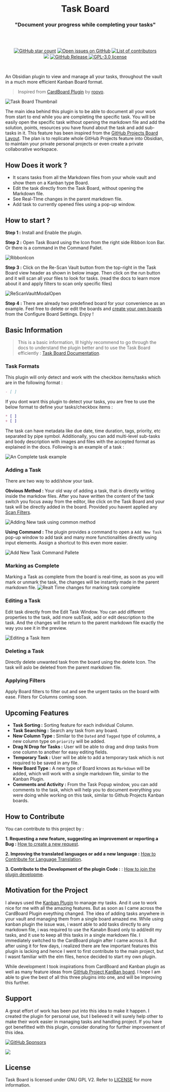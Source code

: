 <p align="center">
	<h1 align="center">Task Board</h1>
	<h3 align="center"><b>"Document your progress while completing your tasks"</b></h5>
</p>
<br/>
<br/>
<p align="center">
    <a href="https://github.com/tu2-atmanand/Task-Board/stargazers"><img src="https://img.shields.io/github/stars/tu2-atmanand/Task-Board?colorA=363a4f&colorB=e0ac00&style=for-the-badge" alt="GitHub star count"></a>
    <a href="https://github.com/tu2-atmanand/Task-Board/issues"><img src="https://img.shields.io/github/issues/tu2-atmanand/Task-Board?colorA=363a4f&colorB=e93147&style=for-the-badge" alt="Open issues on GitHub"></a>
    <a href="https://github.com/tu2-atmanand/Task-Board/contributors"><img src="https://img.shields.io/github/contributors/tu2-atmanand/Task-Board?colorA=363a4f&colorB=08b94e&style=for-the-badge" alt="List of contributors"></a>
    <br/>
	<a href="https://obsidian.md/plugins?id=task-board"><img src="https://img.shields.io/endpoint?url=https://scambier.xyz/obsidian-endpoints/task-board.json&style=for-the-badge&colorA=363a4f&colorB=d53984"/></a>
<!-- 	<a href=""><img src="https://img.shields.io/badge/dynamic/json?logo=obsidian&color=%23483699&label=downloads&query=%24%5B%22Task-Board%22%5D.downloads&url=https%3A%2F%2Fraw.githubusercontent.com%2Fobsidianmd%2Fobsidian-releases%2Fmaster%2Fcommunity-plugin-stats.json"></a> -->
	<a href="[https://img.shields.io/github/v/release/tu2-atmanand/Task-Board?style=flat-square](https://img.shields.io/github/v/release/tu2-atmanand/Task-Board)"><img alt="GitHub Release" src="https://img.shields.io/github/v/release/tu2-atmanand/Task-Board?style=for-the-badge" alt="">
    <a href="./LICENSE"><img src="https://img.shields.io/static/v1.svg?style=for-the-badge&label=License&message=GPL-3.0&colorA=363a4f&colorB=b7bdf8" alt="GPL-3.0 license"/></a>
</a>
</p>
<br/>

An Obsidian plugin to view and manage all your tasks, throughout the vault in a much more efficient Kanban Board format.

> Inspired from [CardBoard Plugin](https://github.com/roovo/obsidian-card-board) by [roovo](https://github.com/roovo).

![Task Board Thumbnail](./assets/TaskBoardThumbnail.png)

The main idea behind this plugin is to be able to document all your work from start to end while you are completing the specific task. You will be easily open the specific task without opening the markdown file and add the solution, points, resources you have found about the task and add sub-tasks in it. This feature has been inspired from the [GitHub Projects Board Layout](https://docs.github.com/en/issues/planning-and-tracking-with-projects/customizing-views-in-your-project/changing-the-layout-of-a-view#about-the-board-layout). The plan is to replicate whole GitHub Projects feature into Obsidian, to maintain your private personal projects or even create a private collaborative workspace.

## **How Does it work ?**

- It scans tasks from all the Markdown files from your whole vault and show them on a Kanban type Board.
- Edit the task directly from the Task Board, without opening the Markdown file.
- See Real-TIme changes in the parent markdown file.
- Add task to currently opened files using a pop-up window.

## **How to start ?**

**Step 1 :** Install and Enable the plugin.

**Step 2 :** Open Task Board using the Icon from the right side Ribbon Icon Bar. Or there is a command in the Command Pallet.

![RibbonIcon](./assets/RibbonIcon.png)

**Step 3 :** Click on the Re-Scan Vault button from the top-right in the Task Board view header as shown in below image. Then click on the run button and it will scan all your files to look for tasks. (read the docs to learn more about it and apply filters to scan only specific files)

![ReScanVaultModalOpen](./assets/ReScanVaultModalOpen.png)

**Step 4 :** There are already two predefined board for your convenience as an example. Feel free to delete or edit the boards and [create your own boards](https://tu2-atmanand.github.io/task-board-docs/How_To/HowToCreateNewBoard.html) from the Configure Board Settings. Enjoy !


## Basic Information

> This is a basic information, Ill highly recommend to go through the docs to understand the plugin better and to use the Task Board efficiently : [Task Board Documentation](https://tu2-atmanand.github.io/task-board-docs/).

### Task Formats

This plugin will only detect and work with the checkbox items/tasks which are in the following format :

```md
- [ ]
```

If you dont want this plugin to detect your tasks, you are free to use the below format to define your tasks/checkbox items :

```md
* [ ] 
+ [ ] 
```

The task can have metadata like due date, time duration, tags, priority, etc separated by pipe symbol. Additionally, you can add multi-level sub-tasks and body description with images and files with the accepted format as explained in the docs. Following is an example of a task :

![An Complete task example](./assets/TaskExample.png)

### Adding a Task

There are two way to add/show your task.

**Obvious Method :** Your old way of adding a task, that is directly writing inside the markdow files. After you have written the content of the task switch you focus away from the editor, like click on the Task Board and your task will be directly added in the board. Provided you havent applied any [Scan Filters](https://tu2-atmanand.github.io/task-board-docs/Features/Filters_for_Scanning.html).

![Adding New task using common method](./assets/AddingNewTaskFromFile.gif)


**Using Command :** The plugin provides a command to open a `Add New Task` pop-up window to add task and many more functionalities directly using input elements. Assign a shortcut to this even more easier.

![Add New Task Command Pallete](./assets/AddNewTaskCommandPallete.png)

### Marking as Complete

Marking a Task as complete from the board is real-time, as soon as you will mark or unmark the task, the changes will be instantly made in the parent markdown file.
![Realt Time changes for marking task complete](assets/MarkTaskComplete.gif)

### Editing a Task

Edit task directly from the Edit Task Window. You can add different properties to the task, add more subTask, add or edit description to the task. And the changes will be return to the parent markdown file exactly the way you see it in the preview.

![Editing a Task Item](./assets/EditTaskWindow.gif)

### Deleting a Task

Directly delete unwanted task from the board using the delete Icon. The task will aslo be deleted from the parent markdown file.

### Applying Filters

Apply Board filters to filter out and see the urgent tasks on the board with ease. Filters for Columns coming soon.


## Upcoming Features

- **Task Sorting :** Sorting feature for each individual Column.
- **Task Searching :** Search any task from any board.
- **New Column Type :** Similar to the `Dated` and `Tagged` type of columns, a new column type on `priority` will be added.
- **Drag N Drop for Tasks :** User will be able to drag and drop tasks from one column to another for easy editing fields.
- **Temporary Task :** User will be able to add a temporary task which is not required to be saved in any file.
- **New Board Type :** A new type of Board knows as `Markdown` will be added, which will work with a single markdown file, similar to the Kanban Plugin.
- **Comments and Activity :** From the Task Popup window, you can add comments to the task, which will help you to document everything you were doing while working on this task, similar to Github Projects Kanban boards.


## How to Contribute

You can contribute to this project by :

**1. Requesting a new feature, suggesting an improvement or reporting a Bug :** [How to create a new request](https://tu2-atmanand.github.io/task-board-docs/Advanced/HowToCreateRequest.html).

**2. Improving the translated languages or add a new language :** [How to Contribute for Language Translation](https://tu2-atmanand.github.io/task-board-docs/Advanced/Contribution_For_Languages.html).

**3. Contribute to the Development of the plugin Code :** : [How to join the plugin developme](https://tu2-atmanand.github.io/task-board-docs/Advanced/HowToJoinDevelopment.html).


## Motivation for the Project

I always used the [Kanban Plugin](https://github.com/mgmeyers/obsidian-kanban) to manage my tasks. And it use to work nice for me with all the amazing features. But as soon as I came across the CardBoard Plugin eveything changed. The idea of adding tasks anywhere in your vault and managing them from a single board amazed me. While using kanban plugin the issue was, i wasnt able to add tasks directly to any markdown file, i was required to use the Kanabn Board only to add/edit my tasks, and it use to keep all this tasks in a single markdown file. I immediately switched to the CardBoard plugin after I came across it. But after using it for few days, i realized there are few important features this plugin is lacking and hence I went to first contribute to the main project, but I wasnt familiar with the elm files, hence decided to start my own plugin.

While development I took inspirations from CardBoard and Kanban plugin as well as many feature ideas from [GitHub Project KanBan board](https://docs.github.com/en/issues/planning-and-tracking-with-projects/customizing-views-in-your-project/changing-the-layout-of-a-view#about-the-board-layout). I hope I am able to give the best of all this three plugins into one, and will be improving this further.

## Support

A great effort of work has been put into this idea to make it happen. I created the plugin for personal use, but I believed it will surely help other to make their work easier in managing tasks and handling project. If you have got benefitted with this plugin, consider donating for further improvement of this idea.

[![GitHub Sponsors](https://img.shields.io/github/sponsors/tu2-atmanand?label=Sponsor&logo=GitHub%20Sponsors&style=for-the-badge)](https://github.com/sponsors/tu2-atmanand)

<a href="https://www.buymeacoffee.com/tu2_atmanand"><img src="https://img.buymeacoffee.com/button-api/?text=Buy me a book&emoji=📖&slug=tu2_atmanand&button_colour=BD5FFF&font_colour=ffffff&font_family=Cookie&outline_colour=000000&coffee_colour=FFDD00" /></a>

## License

Task Board is licensed under GNU GPL V2. Refer to [LICENSE](https://github.com/tu2-atmanand/Task-Board/blob/main/LICENSE) for more information.
